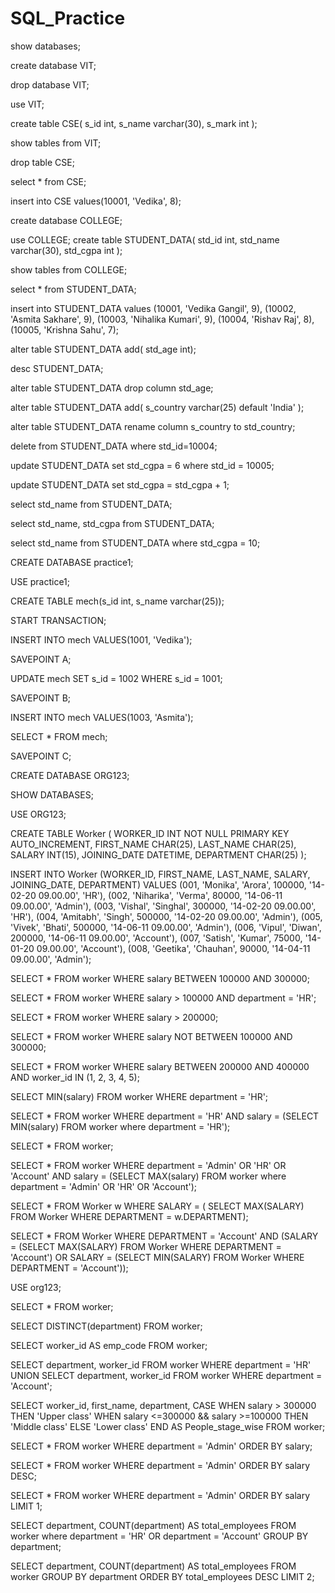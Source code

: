 # SQL_Practice

show databases;

create database VIT;

drop database VIT;

use VIT;

create table CSE(
s_id int,
s_name varchar(30),
s_mark int
);

show tables from VIT;

drop table CSE;

select * from CSE;

insert into CSE values(10001, 'Vedika', 8);

create database COLLEGE;

use COLLEGE;
create table STUDENT_DATA(
std_id int,
std_name varchar(30),
std_cgpa int
);

show tables from COLLEGE;

select * from STUDENT_DATA;

insert into STUDENT_DATA
values
(10001, 'Vedika Gangil', 9),
(10002, 'Asmita Sakhare', 9),
(10003, 'Nihalika Kumari', 9),
(10004, 'Rishav Raj', 8),
(10005, 'Krishna Sahu', 7);

alter table STUDENT_DATA add(
std_age int);

desc STUDENT_DATA;

alter table STUDENT_DATA drop column std_age;

alter table STUDENT_DATA add(
s_country varchar(25) default 'India'
);

alter table STUDENT_DATA rename column
s_country to std_country;

delete from STUDENT_DATA where std_id=10004;

update STUDENT_DATA set std_cgpa = 6 where std_id = 10005;

update STUDENT_DATA set std_cgpa = std_cgpa + 1;

select std_name from STUDENT_DATA;

select std_name, std_cgpa from STUDENT_DATA;

select std_name from STUDENT_DATA where std_cgpa = 10;





CREATE DATABASE practice1;

USE practice1;

CREATE TABLE mech(s_id int, s_name varchar(25));

START TRANSACTION;

INSERT INTO mech VALUES(1001, 'Vedika');

SAVEPOINT A;

UPDATE mech SET s_id = 1002 WHERE s_id = 1001;

SAVEPOINT B;

INSERT INTO mech VALUES(1003, 'Asmita');

SELECT * FROM mech;

SAVEPOINT C;





CREATE DATABASE ORG123;

SHOW DATABASES;

USE ORG123;

CREATE TABLE Worker (
	WORKER_ID INT NOT NULL PRIMARY KEY AUTO_INCREMENT,
	FIRST_NAME CHAR(25),
	LAST_NAME CHAR(25),
	SALARY INT(15),
	JOINING_DATE DATETIME,
	DEPARTMENT CHAR(25)
);

INSERT INTO Worker 
	(WORKER_ID, FIRST_NAME, LAST_NAME, SALARY, JOINING_DATE, DEPARTMENT) VALUES
		(001, 'Monika', 'Arora', 100000, '14-02-20 09.00.00', 'HR'),
		(002, 'Niharika', 'Verma', 80000, '14-06-11 09.00.00', 'Admin'),
		(003, 'Vishal', 'Singhal', 300000, '14-02-20 09.00.00', 'HR'),
		(004, 'Amitabh', 'Singh', 500000, '14-02-20 09.00.00', 'Admin'),
		(005, 'Vivek', 'Bhati', 500000, '14-06-11 09.00.00', 'Admin'),
		(006, 'Vipul', 'Diwan', 200000, '14-06-11 09.00.00', 'Account'),
		(007, 'Satish', 'Kumar', 75000, '14-01-20 09.00.00', 'Account'),
		(008, 'Geetika', 'Chauhan', 90000, '14-04-11 09.00.00', 'Admin');
        
SELECT * FROM worker WHERE salary BETWEEN 100000 AND 300000;

SELECT * FROM worker WHERE salary > 100000 AND department = 'HR';

SELECT * FROM worker WHERE salary > 200000;

SELECT * FROM worker WHERE salary NOT BETWEEN 100000 AND 300000;

SELECT * FROM worker WHERE salary BETWEEN 200000 AND 400000
AND worker_id IN (1, 2, 3, 4, 5);

SELECT MIN(salary) FROM worker WHERE department = 'HR';

SELECT * FROM worker WHERE department = 'HR'
AND salary = (SELECT MIN(salary) FROM worker where department = 'HR');

SELECT * FROM worker;

SELECT * FROM worker WHERE department = 'Admin' OR 'HR' OR 'Account'
AND salary = (SELECT MAX(salary) FROM worker where department = 'Admin' OR 'HR' OR 'Account');

SELECT * FROM Worker w
WHERE SALARY = (
    SELECT MAX(SALARY) 
    FROM Worker 
    WHERE DEPARTMENT = w.DEPARTMENT);

SELECT * FROM Worker 
WHERE DEPARTMENT = 'Account' 
AND (SALARY = (SELECT MAX(SALARY) FROM Worker WHERE DEPARTMENT = 'Account') 
OR SALARY = (SELECT MIN(SALARY) FROM Worker WHERE DEPARTMENT = 'Account'));

USE org123;

SELECT * FROM worker;

SELECT DISTINCT(department) FROM worker;

SELECT worker_id AS emp_code FROM worker;

SELECT department, worker_id FROM worker WHERE department = 'HR'
UNION
SELECT department, worker_id FROM worker WHERE department = 'Account';

SELECT worker_id, first_name, department,
CASE
    WHEN salary > 300000 THEN 'Upper class'
    WHEN salary <=300000 && salary >=100000 THEN 'Middle class'
    ELSE 'Lower class'
END 
AS People_stage_wise
FROM worker;

SELECT * FROM worker WHERE department = 'Admin' ORDER BY salary;

SELECT * FROM worker WHERE department = 'Admin' ORDER BY salary DESC;

SELECT * FROM worker WHERE department = 'Admin' ORDER BY salary LIMIT 1;

SELECT department, COUNT(department) AS total_employees FROM worker
where department = 'HR' OR department = 'Account' GROUP BY department;

SELECT department, COUNT(department) AS total_employees FROM worker
GROUP BY department
ORDER BY total_employees DESC LIMIT 2;
